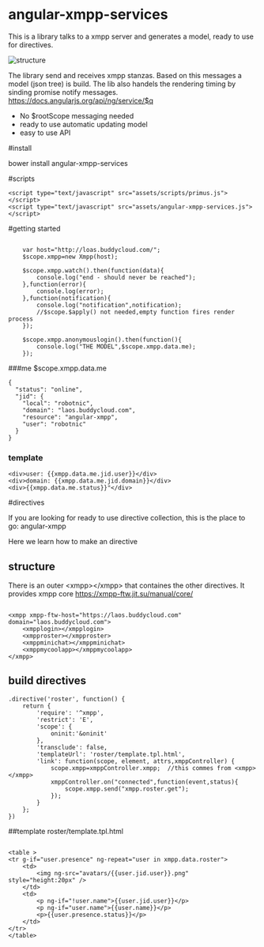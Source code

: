# angular-xmpp-services

This is a library talks to a xmpp server and generates a model, ready to use for directives. 


![structure](https://raw.githubusercontent.com/robotnic/angular-xmpp-services/master/src/assets/docimg/structure.png)

The library send and receives xmpp stanzas.
Based on this messages a model (json tree) is build.
The lib also handels the rendering timing by sinding promise notify messages.
https://docs.angularjs.org/api/ng/service/$q

* No $rootScope messaging needed
* ready to use automatic updating model
* easy to use API

#install

bower install angular-xmpp-services

#scripts
```
<script type="text/javascript" src="assets/scripts/primus.js"></script>
<script type="text/javascript" src="assets/angular-xmpp-services.js"></script>

```

#getting started

```

    var host="http://loas.buddycloud.com/";
    $scope.xmpp=new Xmpp(host);

    $scope.xmpp.watch().then(function(data){
        console.log("end - should never be reached");
    },function(error){
        console.log(error);
    },function(notification){
        console.log("notification",notification);
        //$scope.$apply() not needed,empty function fires render process
    });

    $scope.xmpp.anonymouslogin().then(function(){
        console.log("THE MODEL",$scope.xmpp.data.me);
    });

```

###me
$scope.xmpp.data.me
```
{
  "status": "online",
  "jid": {
    "local": "robotnic",
    "domain": "laos.buddycloud.com",
    "resource": "angular-xmpp",
    "user": "robotnic"
  }
}

```
### template
```
<div>user: {{xmpp.data.me.jid.user}}</div>
<div>domain: {{xmpp.data.me.jid.domain}}</div>
<div>{{xmpp.data.me.status}}"</div>
```

#directives

If you are looking for ready to use directive collection, this is the place to go: angular-xmpp

Here we learn how to make an directive



## structure

There is an outer &lt;xmpp>&lt;/xmpp> that containes the other directives. It provides xmpp core https://xmpp-ftw.jit.su/manual/core/


```

<xmpp xmpp-ftw-host="https://laos.buddycloud.com" domain="laos.buddycloud.com">
    <xmpplogin></xmpplogin>
    <xmpproster></xmpproster>
    <xmppminichat></xmppminichat>
    <xmppmycoolapp></xmppmycoolapp>
</xmpp>

```

## build directives

```
.directive('roster', function() {
    return {
        'require': '^xmpp',
        'restrict': 'E',
        'scope': {
            oninit:'&oninit'
        },
        'transclude': false,
        'templateUrl': 'roster/template.tpl.html',
        'link': function(scope, element, attrs,xmppController) {
            scope.xmpp=xmppController.xmpp;  //this commes from <xmpp></xmpp>
            xmppController.on("connected",function(event,status){
                scope.xmpp.send("xmpp.roster.get");
            });
        }
    };
})

```
##template
roster/template.tpl.html

```

<table >
<tr g-if="user.presence" ng-repeat="user in xmpp.data.roster">
    <td>
        <img ng-src="avatars/{{user.jid.user}}.png" style="height:20px" />
    </td>
    <td>
        <p ng-if="!user.name">{{user.jid.user}}</p>
        <p ng-if="user.name">{{user.name}}</p>
        <p>{{user.presence.status}}</p>
    </td>
</tr>
</table>

```


